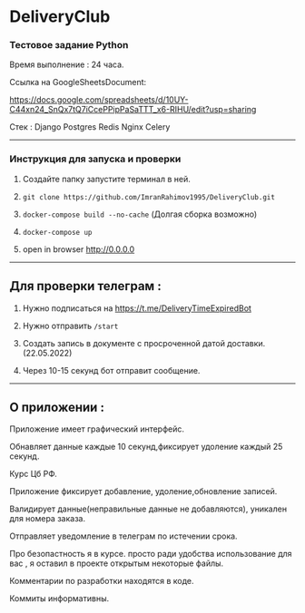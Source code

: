 # DeliveryClub
### Тестовое задание Python

Время выполнение : 24 часа.

Ссылка на GoogleSheetsDocument:

https://docs.google.com/spreadsheets/d/10UY-C44xn24_SnQx7tQ7iCcePPipPaSaTTT_x6-RIHU/edit?usp=sharing

Стек : Django Postgres Redis Nginx Celery
___________
### Инструкция для запуска и проверки


1. Создайте папку запустите терминал в ней.

2. `git clone https://github.com/ImranRahimov1995/DeliveryClub.git`

3. `docker-compose build --no-cache`   (Долгая сборка возможно)

4. `docker-compose up`

5.  open in browser http://0.0.0.0

_______________________________________________

## Для проверки телеграм :

1. Нужно подписаться на https://t.me/DeliveryTimeExpiredBot

2. Нужно отправить `/start`

3. Создать запись в документе с просроченной датой доставки. (22.05.2022)

4. Через 10-15 секунд бот отправит сообщение.

___________________________________________________
## О приложении :

Приложение имеет графический интерфейс.

Обнавляет данные каждые 10 секунд,фиксирует удоление каждый 25 секунд.

Курс Цб РФ.

Приложение фиксирует добавление, удоление,обновление записей.

Валидирует данные(неправильные данные не добавляются), уникален для номера заказа. 

Отправляет уведомление в телеграм по истечении срока.

Про безопастность я в курсе. просто ради удобства использование для вас , я оставил в проекте открытым некоторые файлы.

Комментарии по разработки находятся в коде.

Коммиты информативны.
